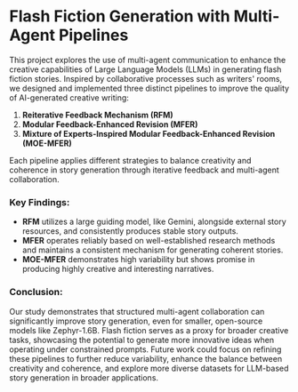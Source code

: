 # Flash Fiction Generation with Multi-Agent Pipelines

This project explores the use of multi-agent communication to enhance the creative capabilities of Large Language Models (LLMs) in generating flash fiction stories. Inspired by collaborative processes such as writers' rooms, we designed and implemented three distinct pipelines to improve the quality of AI-generated creative writing:

1. **Reiterative Feedback Mechanism (RFM)**
2. **Modular Feedback-Enhanced Revision (MFER)**
3. **Mixture of Experts-Inspired Modular Feedback-Enhanced Revision (MOE-MFER)**

Each pipeline applies different strategies to balance creativity and coherence in story generation through iterative feedback and multi-agent collaboration.

### Key Findings:
- **RFM** utilizes a large guiding model, like Gemini, alongside external story resources, and consistently produces stable story outputs.
- **MFER** operates reliably based on well-established research methods and maintains a consistent mechanism for generating coherent stories.
- **MOE-MFER** demonstrates high variability but shows promise in producing highly creative and interesting narratives.

### Conclusion:
Our study demonstrates that structured multi-agent collaboration can significantly improve story generation, even for smaller, open-source models like Zephyr-1.6B. Flash fiction serves as a proxy for broader creative tasks, showcasing the potential to generate more innovative ideas when operating under constrained prompts. Future work could focus on refining these pipelines to further reduce variability, enhance the balance between creativity and coherence, and explore more diverse datasets for LLM-based story generation in broader applications.
